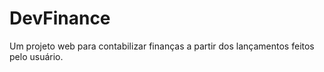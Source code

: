 # DevFinance

Um projeto web para contabilizar finanças a partir dos lançamentos feitos pelo usuário.
